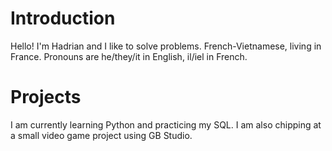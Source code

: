 # Introduction
Hello! I'm Hadrian and I like to solve problems. French-Vietnamese, living in France.
Pronouns are he/they/it in English, il/iel in French.

# Projects
I am currently learning Python and practicing my SQL.
I am also chipping at a small video game project using GB Studio.

<!--
**paxhadriana/paxhadriana** is a ✨ _special_ ✨ repository because its `README.md` (this file) appears on your GitHub profile.

Here are some ideas to get you started:

- 🔭 I’m currently working on ...
- 🌱 I’m currently learning ...
- 👯 I’m looking to collaborate on ...
- 🤔 I’m looking for help with ...
- 💬 Ask me about ...
- 📫 How to reach me: ...
- 😄 Pronouns: ...
- ⚡ Fun fact: ...
-->
